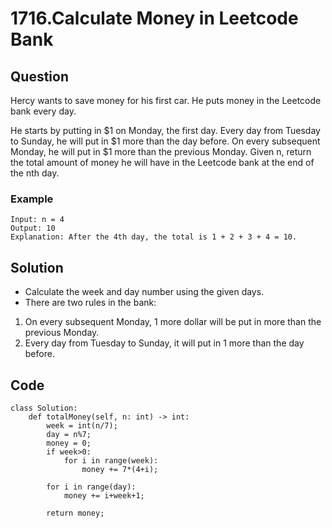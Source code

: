 # 1716.Calculate Money in Leetcode Bank

## Question
Hercy wants to save money for his first car. He puts money in the Leetcode bank every day.

He starts by putting in $1 on Monday, the first day. Every day from Tuesday to Sunday, he will put in $1 more than the day before. On every subsequent Monday, he will put in $1 more than the previous Monday.
Given n, return the total amount of money he will have in the Leetcode bank at the end of the nth day.

### Example
```
Input: n = 4
Output: 10
Explanation: After the 4th day, the total is 1 + 2 + 3 + 4 = 10.
```

## Solution
* Calculate the week and day number using the given days.
* There are two rules in the bank:
1. On every subsequent Monday, 1 more dollar will be put in more than the previous Monday.
2. Every day from Tuesday to Sunday, it will put in 1 more than the day before.

## Code
```python3
class Solution:
    def totalMoney(self, n: int) -> int:
        week = int(n/7);
        day = n%7;
        money = 0;
        if week>0:
            for i in range(week):
                money += 7*(4+i);
        
        for i in range(day):
            money += i+week+1;
        
        return money;
```
